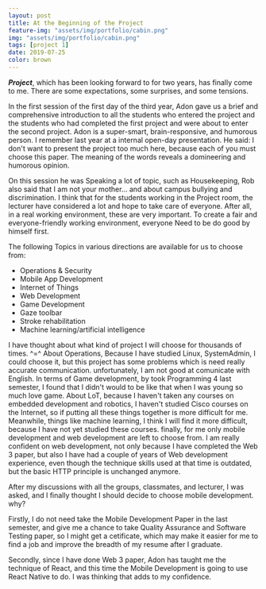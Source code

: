 ```yaml
---
layout: post
title: At the Beginning of the Project
feature-img: "assets/img/portfolio/cabin.png"
img: "assets/img/portfolio/cabin.png"
tags: [project 1]
date: 2019-07-25
color: brown
---
```


___Project___, which has been looking forward to for two years, has finally come to me. There are some expectations, some surprises, and some tensions.

In the first session of the first day of the third year, Adon gave us a brief and comprehensive introduction to all the students who entered the project and the students who had completed the first project and were about to enter the second project. Adon is a super-smart, brain-responsive, and humorous person. I remember last year at a internal open-day presentation. He said: I don't want to present the project too much here, because each of you must choose this paper. The meaning of the words reveals a domineering and humorous opinion.


On this session he was Speaking a lot of topic, such as Housekeeping, Rob also said that I am not your mother... and about campus bullying and discrimination. I think that for the students working in the Project room, the lecturer have considered a lot and hope to take care of everyone. After all, in a real working environment, these are very important. To create a fair and everyone-friendly working environment, everyone Need to be do good by himself first.

The following Topics in various directions are available for us to choose from:
* Operations & Security
* Mobile App Development
* Internet of Things
* Web Development
* Game Development
* Gaze toolbar
* Stroke rehabilitation
* Machine learning/artificial intelligence

I have thought about what kind of project I will choose for thousands of times. ^=^
About Operations, Because I have studied Linux, SystemAdmin, I could choose it, but this project has some problems which is need really accurate communication. unfortunately, I am not good at comunicate with English. In terms of Game development, by took Programming 4 last semester, I found that I didn't would to be like that when I was young so much love game. About LoT, because I haven't taken any courses on embedded development and robotics, I haven't studied Cisco courses on the Internet, so if putting all these things together is more difficult for me. Meanwhile, things like machine learning, I think I will find it more difficult, because I have not yet studied these courses. finally, for me only mobile development and web development are left to choose from. I am really confident on web development, not only because I have completed the Web 3 paper, but also I have had a couple of years of Web development experience, even though the technique skills used at that time is outdated, but the basic HTTP principle is unchanged anymore.

After my discussions with all the groups, classmates, and lecturer, I was asked, and I finally thought I should decide to choose mobile development. why?

Firstly, I do not need take the Mobile Development Paper in the last semester, and give me a chance to take Quality Assurance and
Software Testing paper, so I might get a cetificate, which may make it easier for me to find a job and improve the breadth of my resume after I graduate.

Secondly, since I have done Web 3 paper, Adon has taught me the technique of React, and this time the Mobile Development is going to use React Native to do. I was thinking that adds to my confidence.


